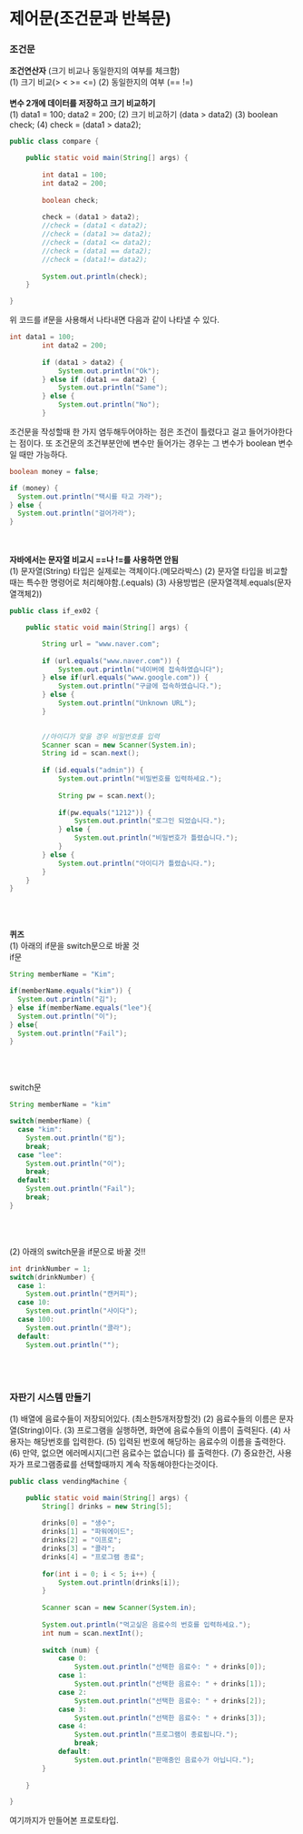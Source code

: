 <h1>제어문(조건문과 반복문)</h1>

<h3>조건문</h3>

**조건연산자** (크기 비교나 동일한지의 여부를 체크함)<br>
(1) 크기 비교(> < >= <=)
(2) 동일한지의 여부 (== !=)
<br><br>
**변수 2개에 데이터를 저장하고 크기 비교하기**<br>
(1) data1 = 100;  data2 = 200;
(2) 크기 비교하기 (data > data2)
(3) boolean check;
(4) check = (data1 > data2);

```java
public class compare {

	public static void main(String[] args) {
	
		int data1 = 100;
		int data2 = 200;
		
		boolean check;
		 
		check = (data1 > data2);
		//check = (data1 < data2);
		//check = (data1 >= data2);
		//check = (data1 <= data2);
		//check = (data1 == data2);
		//check = (data1!= data2);
		
		System.out.println(check);
	}

}
```

위 코드를 if문을 사용해서 나타내면 다음과 같이 나타낼 수 있다.

```java
int data1 = 100;
		int data2 = 200;
		
		if (data1 > data2) {
			System.out.println("Ok");
		} else if (data1 == data2) {
			System.out.println("Same");
		} else {
			System.out.println("No");
		}
```

조건문을 작성할때 한 가지 염두해두어야하는 점은 조건이 틀렸다고 걸고 들어가야한다는 점이다.
또 조건문의 조건부분안에 변수만 들어가는 경우는 그 변수가 boolean 변수일 때만 가능하다.

```java
boolean money = false;

if (money) {
  System.out.println("택시를 타고 가라");
} else {
  System.out.println("걸어가라");
}
```

<br><br>
**자바에서는 문자열 비교시 ==나 !=를 사용하면 안됨**<br>
(1) 문자열(String) 타입은 실제로는 객체이다.(메모라박스)
(2) 문자열 타입을 비교할 때는 특수한 명령어로 처리해야함.(.equals)
(3) 사용방법은 (문자열객체.equals(문자열객체2))

```java
public class if_ex02 {

	public static void main(String[] args) {

		String url = "www.naver.com";
	
		if (url.equals("www.naver.com")) {
			System.out.println("네이버에 접속하였습니다");
		} else if(url.equals("www.google.com")) {
			System.out.println("구글에 접속하였습니다.");
		} else {
			System.out.println("Unknown URL");
		}
	

		//아이디가 맞을 경우 비밀번호를 입력
		Scanner scan = new Scanner(System.in);
		String id = scan.next();
	
		if (id.equals("admin")) { 
			System.out.println("비밀번호를 입력하세요.");
			
			String pw = scan.next();
			
			if(pw.equals("1212")) {
				System.out.println("로그인 되었습니다.");
			} else {
				System.out.println("비밀번호가 틀렸습니다.");
			}
		} else {
			System.out.println("아이디가 틀렸습니다.");
		}
	}
}
```
<br><br>

**퀴즈**<br>
(1) 아래의 if문을 switch문으로 바꿀 것<br>
if문

```java
String memberName = "Kim";

if(memberName.equals("kim")) {
  System.out.println("김");
} else if(memberName.equals("lee"){
  System.out.println("이");
} else{
  System.out.println("Fail");
}
```
<br><br>

switch문

```java
String memberName = "kim"

switch(memberName) {
  case "kim":
    System.out.println("킴");
    break;
  case "lee":
    System.out.println("이");
    break;
  default:
    System.out.println("Fail");
    break;
}
```

<br><br>

(2) 아래의 switch문을 if문으로 바꿀 것!!

```java
int drinkNumber = 1;
switch(drinkNumber) {
  case 1:
    System.out.println("캔커피");
  case 10:
    System.out.println("사이다");
  case 100:
    System.out.println("콜라");
  default:
    System.out.println("");
```

<br><br>

<h3>자판기 시스템 만들기</h3>

(1) 배열에 음료수들이 저장되어있다. (최소한5개저장할것)
(2) 음료수들의 이름은 문자열(String)이다.
(3) 프로그램을 실행하면, 화면에 음료수들의 이름이 출력된다.
(4) 사용자는 해당번호를 입력한다.
(5) 입력된 번호에 해당하는 음료수의 이름을 출력한다.
(6) 만약, 없으면 에러메시지(그런 음료수는 없습니다) 를 출력한다.
(7) 중요한건, 사용자가 프로그램종료를 선택할때까지 계속 작동해야한다는것이다.

```java
public class vendingMachine {

	public static void main(String[] args) {
		String[] drinks = new String[5];
		
		drinks[0] = "생수";
		drinks[1] = "파워에이드";
		drinks[2] = "이프로";
		drinks[3] = "콜라";
		drinks[4] = "프로그램 종료";
		
		for(int i = 0; i < 5; i++) {
			System.out.println(drinks[i]);
		}
		
		Scanner scan = new Scanner(System.in);
		
		System.out.println("먹고싶은 음료수의 번호를 입력하세요.");
		int num = scan.nextInt();
		
		switch (num) {
			case 0:
				System.out.println("선택한 음료수: " + drinks[0]);
			case 1:
				System.out.println("선택한 음료수: " + drinks[1]);
			case 2:
				System.out.println("선택한 음료수: " + drinks[2]);
			case 3:
				System.out.println("선택한 음료수: " + drinks[3]);
			case 4:
				System.out.println("프로그램이 종료됩니다.");
				break;
			default:
				System.out.println("판매중인 음료수가 아닙니다.");
		}
		
	}

}
```

여기까지가 만들어본 프로토타입.
